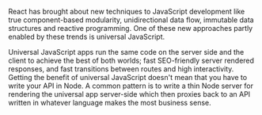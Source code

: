 React has brought about new techniques to JavaScript development like true component-based modularity, unidirectional data flow, immutable data structures and reactive programming. One of these new approaches partly enabled by these trends is universal JavaScript.

Universal JavaScript apps run the same code on the server side and the client to achieve the best of both worlds; fast SEO-friendly server rendered responses, and fast transitions between routes and high interactivity. Getting the benefit of universal JavaScript doesn't mean that you have to write your API in Node. A common pattern is to write a thin Node server for rendering the universal app server-side which then proxies back to an API written in whatever language makes the most business sense.
